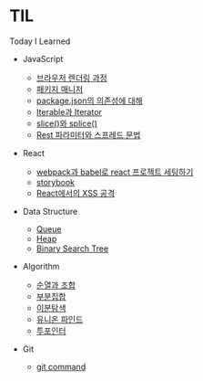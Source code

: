 # TIL

Today I Learned

- JavaScript

  - [브라우저 렌더링 과정](/javascript/browser-rendering.md)
  - [패키지 매니저](/javascript/package-manager.md)
  - [package.json의 의존성에 대해](/javascript/package-json-dependencies.md)
  - [Iterable과 Iterator](/javascript/Iterable-and-Iterator.md)
  - [slice()와 splice()](/javascript/slice-and-splice.md)
  - [Rest 파라미터와 스프레드 문법](/javascript/rest-and-spread.md)

- React

  - [webpack과 babel로 react 프로젝트 세팅하기](/react/setting-react-project-using-webpack-and-babel.md)
  - [storybook](/react/storybook.md)
  - [React에서의 XSS 공격](/react/xss-attacks-in-react.md)

- Data Structure

  - [Queue](/Data%20Structure/Queue.md)
  - [Heap](/Data%20Structure/Heap.md)
  - [Binary Search Tree](/Data%20Structure/binary-search-tree.md)

- Algorithm

  - [순열과 조합](/algorithm/permutation-and-combination.md)
  - [부분집합](/algorithm/powerset.md)
  - [이분탐색](/algorithm/binaty-search.md)
  - [유니온 파인드](/algorithm/union-find.md)
  - [투포인터](/algorithm/two-pointer.md)

- Git
  - [git command](/git/git-command.md)

